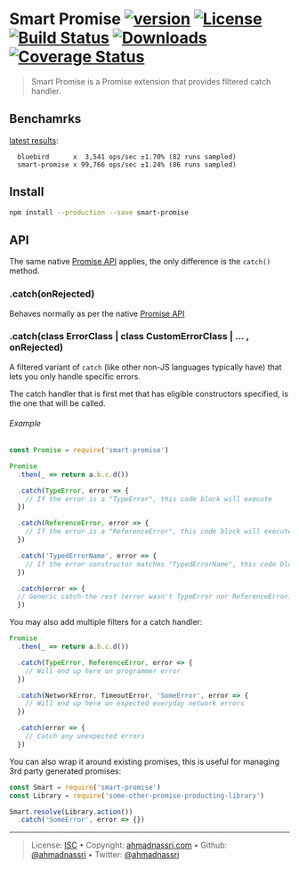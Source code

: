 # Smart Promise [![version][npm-version]][npm-url] [![License][license-image]][license-url] [![Build Status][travis-image]][travis-url] [![Downloads][npm-downloads]][npm-url] [![Coverage Status][codeclimate-coverage]][codeclimate-url]

> Smart Promise is a Promise extension that provides filtered catch handler.

## Benchamrks

[latest results](https://github.com/ahmadnassri/benchmark-node-promise-catch):

```
  bluebird      x  3,541 ops/sec ±1.70% (82 runs sampled)
  smart-promise x 99,766 ops/sec ±1.24% (86 runs sampled)
```

## Install

```bash
npm install --production --save smart-promise
```

## API

The same native [Promise API](https://developer.mozilla.org/en/docs/Web/JavaScript/Reference/Global_Objects/Promise) applies, the only difference is the `catch()` method.

### .catch(onRejected)

Behaves normally as per the native [Promise API](https://developer.mozilla.org/en-US/docs/Web/JavaScript/Reference/Global_Objects/Promise/catch)

### .catch(class ErrorClass | class CustomErrorClass | ... , onRejected)

A filtered variant of `catch` (like other non-JS languages typically have) that lets you only handle specific errors.

The catch handler that is first met that has eligible constructors specified, is the one that will be called.

###### Example

```js
const Promise = require('smart-promise')
```

```js
Promise
  .then(_ => return a.b.c.d())

  .catch(TypeError, error => {
    // If the error is a "TypeError", this code block will execute
  })

  .catch(ReferenceError, error => {
    // If the error is a "ReferenceError", this code block will execute instead
  })

  .catch('TypedErrorName', error => {
    // If the error constructor matches "TypedErrorName", this code block will execute instead
  })

  .catch(error => {
  // Generic catch-the rest (error wasn't TypeError nor ReferenceError)
  })
```

You may also add multiple filters for a catch handler:

```js
Promise
  .then(_ => return a.b.c.d())

  .catch(TypeError, ReferenceError, error => {
    // Will end up here on programmer error
  })

  .catch(NetworkError, TimeoutError, 'SomeError', error => {
    // Will end up here on expected everyday network errors
  })

  .catch(error => {
    // Catch any unexpected errors
  })
```

You can also wrap it around existing promises, this is useful for managing 3rd party generated promises:

```js
const Smart = require('smart-promise')
const Library = require('some-other-promise-producting-library')

Smart.resolve(Library.action())
  .catch('SomeError', error => {})
```

---
> License: [ISC][license-url] &bull; 
> Copyright: [ahmadnassri.com](https://www.ahmadnassri.com) &bull; 
> Github: [@ahmadnassri](https://github.com/ahmadnassri) &bull; 
> Twitter: [@ahmadnassri](https://twitter.com/ahmadnassri)

[license-url]: http://choosealicense.com/licenses/isc/
[license-image]: https://img.shields.io/github/license/ahmadnassri/smart-promise.svg?style=flat-square

[travis-url]: https://travis-ci.org/ahmadnassri/smart-promise
[travis-image]: https://img.shields.io/travis/ahmadnassri/smart-promise.svg?style=flat-square

[npm-url]: https://www.npmjs.com/package/smart-promise
[npm-version]: https://img.shields.io/npm/v/smart-promise.svg?style=flat-square
[npm-downloads]: https://img.shields.io/npm/dm/smart-promise.svg?style=flat-square

[codeclimate-url]: https://codeclimate.com/github/ahmadnassri/smart-promise
[codeclimate-coverage]: https://api.codeclimate.com/v1/badges/51e5d4de12456c195287/test_coverage?style=flat-square

